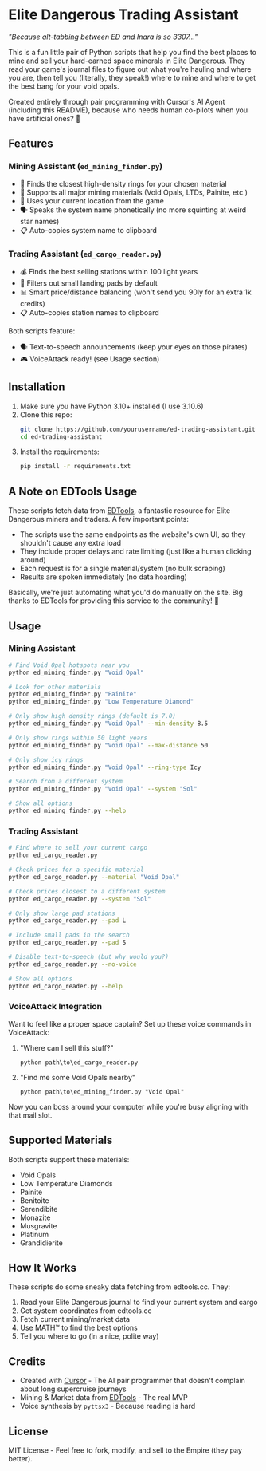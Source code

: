 # Elite Dangerous Trading Assistant

*"Because alt-tabbing between ED and Inara is so 3307..."*

This is a fun little pair of Python scripts that help you find the best places to mine and sell your hard-earned space minerals in Elite Dangerous. They read your game's journal files to figure out what you're hauling and where you are, then tell you (literally, they speak!) where to mine and where to get the best bang for your void opals.

Created entirely through pair programming with Cursor's AI Agent (including this README), because who needs human co-pilots when you have artificial ones? 🤖

## Features

### Mining Assistant (`ed_mining_finder.py`)
- 🎯 Finds the closest high-density rings for your chosen material
- 💎 Supports all major mining materials (Void Opals, LTDs, Painite, etc.)
- 📍 Uses your current location from the game
- 🗣️ Speaks the system name phonetically (no more squinting at weird star names)
- 📋 Auto-copies system name to clipboard

### Trading Assistant (`ed_cargo_reader.py`)
- 💰 Finds the best selling stations within 100 light years
- 🚫 Filters out small landing pads by default
- 📊 Smart price/distance balancing (won't send you 90ly for an extra 1k credits)
- 📋 Auto-copies station names to clipboard

Both scripts feature:
- 🗣️ Text-to-speech announcements (keep your eyes on those pirates)
- 🎮 VoiceAttack ready! (see Usage section)

## Installation

1. Make sure you have Python 3.10+ installed (I use 3.10.6)
2. Clone this repo:
   ```bash
   git clone https://github.com/yourusername/ed-trading-assistant.git
   cd ed-trading-assistant
   ```
3. Install the requirements:
   ```bash
   pip install -r requirements.txt
   ```

## A Note on EDTools Usage

These scripts fetch data from [EDTools](https://edtools.cc/), a fantastic resource for Elite Dangerous miners and traders. A few important points:

- The scripts use the same endpoints as the website's own UI, so they shouldn't cause any extra load
- They include proper delays and rate limiting (just like a human clicking around)
- Each request is for a single material/system (no bulk scraping)
- Results are spoken immediately (no data hoarding)

Basically, we're just automating what you'd do manually on the site. Big thanks to EDTools for providing this service to the community! 🙏

## Usage

### Mining Assistant
```bash
# Find Void Opal hotspots near you
python ed_mining_finder.py "Void Opal"

# Look for other materials
python ed_mining_finder.py "Painite"
python ed_mining_finder.py "Low Temperature Diamond"

# Only show high density rings (default is 7.0)
python ed_mining_finder.py "Void Opal" --min-density 8.5

# Only show rings within 50 light years
python ed_mining_finder.py "Void Opal" --max-distance 50

# Only show icy rings
python ed_mining_finder.py "Void Opal" --ring-type Icy

# Search from a different system
python ed_mining_finder.py "Void Opal" --system "Sol"

# Show all options
python ed_mining_finder.py --help
```

### Trading Assistant
```bash
# Find where to sell your current cargo
python ed_cargo_reader.py

# Check prices for a specific material
python ed_cargo_reader.py --material "Void Opal"

# Check prices closest to a different system
python ed_cargo_reader.py --system "Sol"

# Only show large pad stations
python ed_cargo_reader.py --pad L

# Include small pads in the search
python ed_cargo_reader.py --pad S

# Disable text-to-speech (but why would you?)
python ed_cargo_reader.py --no-voice

# Show all options
python ed_cargo_reader.py --help
```

### VoiceAttack Integration
Want to feel like a proper space captain? Set up these voice commands in VoiceAttack:

1. "Where can I sell this stuff?"
   ```
   python path\to\ed_cargo_reader.py
   ```

2. "Find me some Void Opals nearby"
   ```
   python path\to\ed_mining_finder.py "Void Opal"
   ```

Now you can boss around your computer while you're busy aligning with that mail slot.

## Supported Materials

Both scripts support these materials:
- Void Opals
- Low Temperature Diamonds
- Painite
- Benitoite
- Serendibite
- Monazite
- Musgravite
- Platinum
- Grandidierite

## How It Works

These scripts do some sneaky data fetching from edtools.cc. They:

1. Read your Elite Dangerous journal to find your current system and cargo
2. Get system coordinates from edtools.cc
3. Fetch current mining/market data
4. Use MATH™ to find the best options
5. Tell you where to go (in a nice, polite way)

## Credits

- Created with [Cursor](https://cursor.sh/) - The AI pair programmer that doesn't complain about long supercruise journeys
- Mining & Market data from [EDTools](https://edtools.cc/) - The real MVP
- Voice synthesis by `pyttsx3` - Because reading is hard

## License

MIT License - Feel free to fork, modify, and sell to the Empire (they pay better). 
